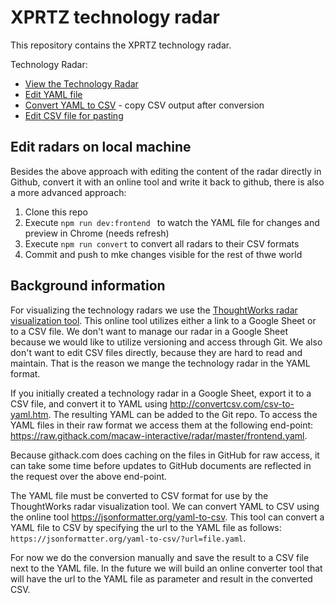 # XPRTZ technology radar

This repository contains the XPRTZ technology radar.

Technology Radar:
- [View the Technology Radar](https://radar.thoughtworks.com/?sheetId=https%3A%2F%2Fraw.githack.com%2Fxprtz%2Fradar%2Fmaster%2Fradar.csv)
- [Edit YAML file](https://github.com/xprtz/radar/edit/master/radar.yaml)
- [Convert YAML to CSV](https://jsonformatter.org/yaml-to-csv/?url=https://raw.githack.com/xprtz/radar/master/radar.yaml) - copy CSV output after conversion
- [Edit CSV file for pasting](https://github.com/xprtz/radar/edit/master/radar.csv)

## Edit radars on local machine

Besides the above approach with editing the content of the radar directly in Github, convert it with an online 
tool and write it back to github, there is also a more advanced approach:

1. Clone this repo
2. Execute ```npm run dev:frontend ``` to watch the YAML file for changes and preview in Chrome (needs refresh)
3. Execute ```npm run convert``` to convert all radars to their CSV formats
4. Commit and push to mke changes visible for the rest of thwe world

## Background information

For visualizing the technology radars we use the [ThoughtWorks radar visualization tool](https://www.thoughtworks.com/radar/how-to-byor).
This online tool utilizes either a link to a Google Sheet or to a CSV file. We don't want to manage our radar in a Google Sheet because we would like to utilize versioning and access through Git. We also don't want to edit CSV files directly, because they are hard to read and maintain. That is the reason we mange the technology radar in the YAML format.

If you initially created a technology radar in a Google Sheet, export it to a CSV file, and convert it to YAML using http://convertcsv.com/csv-to-yaml.htm. The resulting YAML can be added to the Git repo. To access the YAML files in their raw format we access them at the following end-point: https://raw.githack.com/macaw-interactive/radar/master/frontend.yaml.

Because githack.com does caching on the files in GitHub for raw access, it can take some time before updates to GitHub documents are reflected in the request over the above end-point.

The YAML file must be converted to CSV format for use by the ThoughtWorks radar visualization tool. We can convert YAML to CSV using the online tool https://jsonformatter.org/yaml-to-csv. This tool can convert a YAML file to CSV by specifying the url to the YAML file as follows: ```https://jsonformatter.org/yaml-to-csv/?url=file.yaml```.

For now we do the conversion manually and save the result to a CSV file next to the YAML file. In the future we will build an online converter tool that will have the url to the YAML file as parameter and result in the converted CSV.
